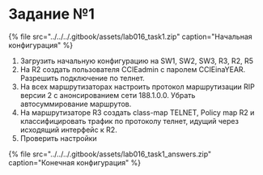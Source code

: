 # Задание №1

{% file src="../../../.gitbook/assets/lab016\_task1.zip" caption="Начальная конфигурация" %}

1. Загрузить начальную конфигурацию на SW1, SW2, SW3, R3, R2, R5  
2. На R2 создать пользователя CCIEadmin с паролем CCIEinaYEAR. Разрешить подключение по телнет.  
3. На всех маршрутизаторах настроить протокол маршрутизации RIP версии 2 с анонсированием сети 188.1.0.0. Убрать автосуммирование маршрутов.  
4. На маршрутизаторе R3 создать class-map TELNET, Policy map R2 и классифицировать трафик по протоколу телнет, идущий через исходящий интерфейс к R2.  
5. Проверить настройки  
  


{% file src="../../../.gitbook/assets/lab016\_task1\_answers.zip" caption="Конечная конфигурация" %}

